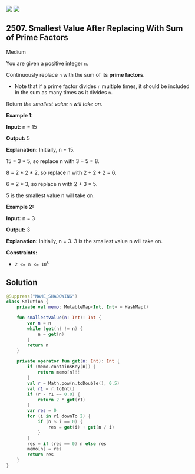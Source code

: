 [![](https://img.shields.io/github/stars/javadev/LeetCode-in-Kotlin?label=Stars&style=flat-square)](https://github.com/javadev/LeetCode-in-Kotlin)
[![](https://img.shields.io/github/forks/javadev/LeetCode-in-Kotlin?label=Fork%20me%20on%20GitHub%20&style=flat-square)](https://github.com/javadev/LeetCode-in-Kotlin/fork)

## 2507\. Smallest Value After Replacing With Sum of Prime Factors

Medium

You are given a positive integer `n`.

Continuously replace `n` with the sum of its **prime factors**.

*   Note that if a prime factor divides `n` multiple times, it should be included in the sum as many times as it divides `n`.

Return _the smallest value_ `n` _will take on._

**Example 1:**

**Input:** n = 15

**Output:** 5

**Explanation:** Initially, n = 15. 

15 = 3 \* 5, so replace n with 3 + 5 = 8. 

8 = 2 \* 2 \* 2, so replace n with 2 + 2 + 2 = 6.

6 = 2 \* 3, so replace n with 2 + 3 = 5.

5 is the smallest value n will take on.

**Example 2:**

**Input:** n = 3

**Output:** 3

**Explanation:** Initially, n = 3. 3 is the smallest value n will take on.

**Constraints:**

*   <code>2 <= n <= 10<sup>5</sup></code>

## Solution

```kotlin
@Suppress("NAME_SHADOWING")
class Solution {
    private val memo: MutableMap<Int, Int> = HashMap()

    fun smallestValue(n: Int): Int {
        var n = n
        while (get(n) != n) {
            n = get(n)
        }
        return n
    }

    private operator fun get(n: Int): Int {
        if (memo.containsKey(n)) {
            return memo[n]!!
        }
        val r = Math.pow(n.toDouble(), 0.5)
        val r1 = r.toInt()
        if (r - r1 == 0.0) {
            return 2 * get(r1)
        }
        var res = 0
        for (i in r1 downTo 2) {
            if (n % i == 0) {
                res = get(i) + get(n / i)
            }
        }
        res = if (res == 0) n else res
        memo[n] = res
        return res
    }
}
```